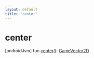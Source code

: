 ```yaml
---
layout: default
title: "center"
---
```


# center

[androidJvm]
fun [center](center.md)(): [GameVector2D](../-game-vector2-d/index.md)
